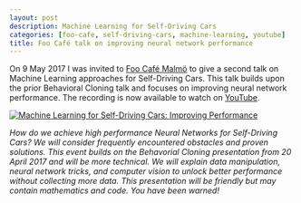 ```yaml
---
layout: post
description: Machine Learning for Self-Driving Cars
categories: [foo-cafe, self-driving-cars, machine-learning, youtube]
title: Foo Café talk on improving neural network performance
---
```


On 9 May 2017 I was invited to [Foo Café Malmö](https://foocafe.org/) to give a second talk on Machine Learning approaches for Self-Driving Cars. This talk builds upon the prior Behavioral Cloning talk and focuses on improving neural network performance. The recording is now available to watch on [YouTube](https://www.youtube.com/watch?v=oqyas8K4McA).

[![Machine Learning for Self-Driving Cars: Improving Performance](https://www.youtube.com/watch?v=oqyas8K4McA)](https://www.youtube.com/watch?v=oqyas8K4McA "Machine Learning for Self-Driving Cars: Improving Performance ")

*How do we achieve high performance Neural Networks for Self-Driving Cars? We will consider frequently encountered obstacles and proven solutions. This event builds on the Behavorial Cloning presentation from 20 April 2017 and will be more technical. We will explain data manipulation, neural network tricks, and computer vision to unlock better performance without collecting more data. This presentation will be friendly but may contain mathematics and code. You have been warned!*

